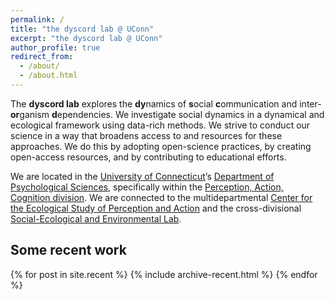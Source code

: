 ```yaml
---
permalink: /
title: "the dyscord lab @ UConn"
excerpt: "the dyscord lab @ UConn"
author_profile: true
redirect_from:
  - /about/
  - /about.html
---
```


The **dyscord lab** explores the
**dy**namics of
**s**ocial
**c**ommunication and inter-**or**ganism
**d**ependencies.
We investigate social dynamics in a dynamical and ecological framework using
data-rich methods. We strive to conduct our science in a way that broadens
access to and resources for these approaches. We do this by adopting open-science
practices, by creating open-access resources, and by contributing to educational
efforts.

We are located in the
[University of Connecticut](https://uconn.edu/)’s
[Department of Psychological Sciences](https://psych.uconn.edu/), specifically
within the
[Perception, Action, Cognition division](https://psych.uconn.edu/perception-action-cognition-division/).
We are connected to
the multidepartmental [Center for the Ecological Study of Perception and Action](https://cespa.uconn.edu/)
and the cross-divisional [Social-Ecological and Environmental Lab](https://seelab.socialpsych.uconn.edu/).

## Some recent work

{% for post in site.recent %}
  {% include archive-recent.html %}
{% endfor %}

